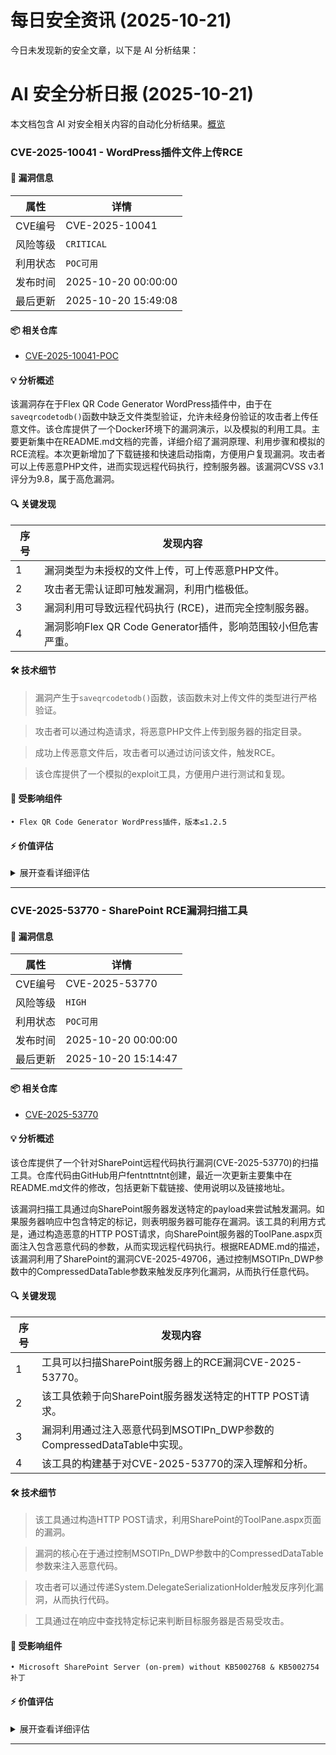 # 每日安全资讯 (2025-10-21)

今日未发现新的安全文章，以下是 AI 分析结果：

# AI 安全分析日报 (2025-10-21)

本文档包含 AI 对安全相关内容的自动化分析结果。[概览](https://blog.897010.xyz/c/today)


### CVE-2025-10041 - WordPress插件文件上传RCE

#### 📌 漏洞信息

| 属性 | 详情 |
|------|------|
| CVE编号 | CVE-2025-10041 |
| 风险等级 | `CRITICAL` |
| 利用状态 | `POC可用` |
| 发布时间 | 2025-10-20 00:00:00 |
| 最后更新 | 2025-10-20 15:49:08 |

#### 📦 相关仓库

- [CVE-2025-10041-POC](https://github.com/DExplo1ted/CVE-2025-10041-POC)

#### 💡 分析概述

该漏洞存在于Flex QR Code Generator WordPress插件中，由于在`saveqrcodetodb()`函数中缺乏文件类型验证，允许未经身份验证的攻击者上传任意文件。该仓库提供了一个Docker环境下的漏洞演示，以及模拟的利用工具。主要更新集中在README.md文档的完善，详细介绍了漏洞原理、利用步骤和模拟的RCE流程。本次更新增加了下载链接和快速启动指南，方便用户复现漏洞。攻击者可以上传恶意PHP文件，进而实现远程代码执行，控制服务器。该漏洞CVSS v3.1评分为9.8，属于高危漏洞。

#### 🔍 关键发现

| 序号 | 发现内容 |
|------|----------|
| 1 | 漏洞类型为未授权的文件上传，可上传恶意PHP文件。 |
| 2 | 攻击者无需认证即可触发漏洞，利用门槛极低。 |
| 3 | 漏洞利用可导致远程代码执行 (RCE)，进而完全控制服务器。 |
| 4 | 漏洞影响Flex QR Code Generator插件，影响范围较小但危害严重。 |

#### 🛠️ 技术细节

> 漏洞产生于`saveqrcodetodb()`函数，该函数未对上传文件的类型进行严格验证。

> 攻击者可以通过构造请求，将恶意PHP文件上传到服务器的指定目录。

> 成功上传恶意文件后，攻击者可以通过访问该文件，触发RCE。

> 该仓库提供了一个模拟的exploit工具，方便用户进行测试和复现。


#### 🎯 受影响组件

```
• Flex QR Code Generator WordPress插件，版本≤1.2.5
```

#### ⚡ 价值评估

<details>
<summary>展开查看详细评估</summary>

该漏洞为未经身份验证的文件上传，可直接导致RCE，利用难度低，危害程度高。虽然影响范围有限，但对受影响的WordPress站点威胁巨大，值得关注。
</details>

---

### CVE-2025-53770 - SharePoint RCE漏洞扫描工具

#### 📌 漏洞信息

| 属性 | 详情 |
|------|------|
| CVE编号 | CVE-2025-53770 |
| 风险等级 | `HIGH` |
| 利用状态 | `POC可用` |
| 发布时间 | 2025-10-20 00:00:00 |
| 最后更新 | 2025-10-20 15:14:47 |

#### 📦 相关仓库

- [CVE-2025-53770](https://github.com/fentnttntnt/CVE-2025-53770)

#### 💡 分析概述

该仓库提供了一个针对SharePoint远程代码执行漏洞(CVE-2025-53770)的扫描工具。仓库代码由GitHub用户fentnttntnt创建，最近一次更新主要集中在README.md文件的修改，包括更新下载链接、使用说明以及链接地址。

该漏洞扫描工具通过向SharePoint服务器发送特定的payload来尝试触发漏洞。如果服务器响应中包含特定的标记，则表明服务器可能存在漏洞。该工具的利用方式是，通过构造恶意的HTTP POST请求，向SharePoint服务器的ToolPane.aspx页面注入包含恶意代码的参数，从而实现远程代码执行。根据README.md的描述，该漏洞利用了SharePoint的漏洞CVE-2025-49706，通过控制MSOTlPn_DWP参数中的CompressedDataTable参数来触发反序列化漏洞，从而执行任意代码。

#### 🔍 关键发现

| 序号 | 发现内容 |
|------|----------|
| 1 | 工具可以扫描SharePoint服务器上的RCE漏洞CVE-2025-53770。 |
| 2 | 该工具依赖于向SharePoint服务器发送特定的HTTP POST请求。 |
| 3 | 漏洞利用通过注入恶意代码到MSOTlPn_DWP参数的CompressedDataTable中实现。 |
| 4 | 该工具的构建基于对CVE-2025-53770的深入理解和分析。 |

#### 🛠️ 技术细节

> 该工具通过构造HTTP POST请求，利用SharePoint的ToolPane.aspx页面的漏洞。

> 漏洞的核心在于通过控制MSOTlPn_DWP参数中的CompressedDataTable参数来注入恶意代码。

> 攻击者可以通过传递System.DelegateSerializationHolder触发反序列化漏洞，从而执行代码。

> 工具通过在响应中查找特定标记来判断目标服务器是否易受攻击。


#### 🎯 受影响组件

```
• Microsoft SharePoint Server (on-prem) without KB5002768 & KB5002754补丁
```

#### ⚡ 价值评估

<details>
<summary>展开查看详细评估</summary>

该工具针对SharePoint RCE漏洞，且README.md中提供了详细的漏洞原理和利用方式说明，具有一定的实用价值。虽然当前版本功能较为基础，但可以作为安全评估的辅助工具，用于快速检测SharePoint环境中的潜在风险。
</details>

---
